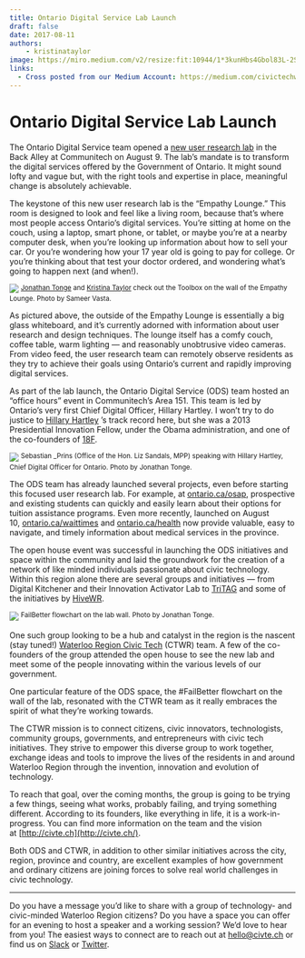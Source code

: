 ```yaml
---
title: Ontario Digital Service Lab Launch
draft: false
date: 2017-08-11
authors:
    - kristinataylor
image: https://miro.medium.com/v2/resize:fit:10944/1*3kunHbs4Gbol83L-2STo5Q.jpeg
links:
  - Cross posted from our Medium Account: https://medium.com/civictechwr/ontario-digital-service-lab-launch-f47b948ff908
---
```


# Ontario Digital Service Lab Launch

The Ontario Digital Service team opened a [new user research lab](http://news.communitech.ca/news/ontario-government-launches-lab-at-communitech-to-transform-digital-services/) in the Back Alley at Communitech on August 9. The lab’s mandate is to transform the digital services offered by the Government of Ontario. It might sound lofty and vague but, with the right tools and expertise in place, meaningful change is absolutely achievable.

<!-- more -->

The keystone of this new user research lab is the “Empathy Lounge.” This room is designed to look and feel like a living room, because that’s where most people access Ontario’s digital services. You’re sitting at home on the couch, using a laptop, smart phone, or tablet, or maybe you’re at a nearby computer desk, when you’re looking up information about how to sell your car. Or you’re wondering how your 17 year old is going to pay for college. Or you’re thinking about that test your doctor ordered, and wondering what’s going to happen next (and when!).

![](https://miro.medium.com/v2/resize:fit:10944/1*3kunHbs4Gbol83L-2STo5Q.jpeg)
<sup>
[Jonathan Tonge](https://medium.com/u/ff3635c0f3a8?source=post_page---user_mention--f47b948ff908---------------------------------------) and [Kristina Taylor](https://medium.com/u/5745c5311dc2?source=post_page---user_mention--f47b948ff908---------------------------------------) check out the Toolbox on the wall of the Empathy Lounge. Photo by Sameer Vasta.
</sup>

As pictured above, the outside of the Empathy Lounge is essentially a big glass whiteboard, and it’s currently adorned with information about user research and design techniques. The lounge itself has a comfy couch, coffee table, warm lighting — and reasonably unobtrusive video cameras. From video feed, the user research team can remotely observe residents as they try to achieve their goals using Ontario’s current and rapidly improving digital services.

As part of the lab launch, the Ontario Digital Service (ODS) team hosted an “office hours” event in Communitech’s Area 151. This team is led by Ontario’s very first Chief Digital Officer, Hillary Hartley. I won’t try to do justice to [Hillary Hartley](https://medium.com/u/958111e75c23?source=post_page---user_mention--f47b948ff908---------------------------------------) ’s track record here, but she was a 2013 Presidential Innovation Fellow, under the Obama administration, and one of the co-founders of [18F](https://18f.gsa.gov/).

![](https://miro.medium.com/v2/resize:fit:2000/1*K7PJdhAt2SXdyf9-gvZvWQ.jpeg)
<sup>
Sebastian _Prins (Office of the Hon. Liz Sandals, MPP) speaking with Hillary Hartley, Chief Digital Officer for Ontario. Photo by Jonathan Tonge.
</sup>

The ODS team has already launched several projects, even before starting this focused user research lab. For example, at [ontario.ca/osap](http://ontario.ca/osap), prospective and existing students can quickly and easily learn about their options for tuition assistance programs. Even more recently, launched on August 10, [ontario.ca/waittimes](http://ontario.ca/waittimes) and [ontario.ca/health](http://ontario.ca/health) now provide valuable, easy to navigate, and timely information about medical services in the province.

The open house event was successful in launching the ODS initiatives and space within the community and laid the groundwork for the creation of a network of like minded individuals passionate about civic technology. Within this region alone there are several groups and initiatives — from Digital Kitchener and their Innovation Activator Lab to [TriTAG](http://www.tritag.ca/) and some of the initiatives by [HiveWR](http://hivewr.ca/2017/07/24/gentrification-study/).

![](https://miro.medium.com/v2/resize:fit:1400/1*rJRWrVldknQISDiADfYbSw.jpeg)
<sup>
FailBetter flowchart on the lab wall. Photo by Jonathan Tonge.
</sup>

One such group looking to be a hub and catalyst in the region is the nascent (stay tuned!) [Waterloo Region Civic Tech](http://civte.ch/) (CTWR) team. A few of the co-founders of the group attended the open house to see the new lab and meet some of the people innovating within the various levels of our government.

One particular feature of the ODS space, the #FailBetter flowchart on the wall of the lab, resonated with the CTWR team as it really embraces the spirit of what they’re working towards.

The CTWR mission is to connect citizens, civic innovators, technologists, community groups, governments, and entrepreneurs with civic tech initiatives. They strive to empower this diverse group to work together, exchange ideas and tools to improve the lives of the residents in and around Waterloo Region through the invention, innovation and evolution of technology.

To reach that goal, over the coming months, the group is going to be trying a few things, seeing what works, probably failing, and trying something different. According to its founders, like everything in life, it is a work-in-progress. You can find more information on the team and the vision at [http://civte.ch](http://civte.ch/).

Both ODS and CTWR, in addition to other similar initiatives across the city, region, province and country, are excellent examples of how government and ordinary citizens are joining forces to solve real world challenges in civic technology.

---

Do you have a message you’d like to share with a group of technology- and civic-minded Waterloo Region citizens? Do you have a space you can offer for an evening to host a speaker and a working session? We’d love to hear from you! The easiest ways to connect are to reach out at [hello@civte.ch](mailto:hello@civte.ch) or find us on [Slack](https://civictechwrslack.herokuapp.com/) or [Twitter](https://twitter.com/civictechwr).
